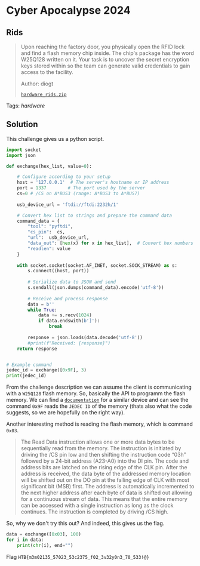 # Cyber Apocalypse 2024

## Rids

> Upon reaching the factory door, you physically open the RFID lock and find a flash memory chip inside. The chip's package has the word W25Q128 written on it. Your task is to uncover the secret encryption keys stored within so the team can generate valid credentials to gain access to the facility.
> 
> Author: diogt
> 
> [`hardware_rids.zip`](hardware_rids.zip)

Tags: _hardware_

## Solution
This challenge gives us a python script.

```python
import socket
import json

def exchange(hex_list, value=0):

    # Configure according to your setup
    host = '127.0.0.1'  # The server's hostname or IP address
    port = 1337        # The port used by the server
    cs=0 # /CS on A*BUS3 (range: A*BUS3 to A*BUS7)
    
    usb_device_url = 'ftdi://ftdi:2232h/1'

    # Convert hex list to strings and prepare the command data
    command_data = {
        "tool": "pyftdi",
        "cs_pin":  cs,
        "url":  usb_device_url,
        "data_out": [hex(x) for x in hex_list],  # Convert hex numbers to hex strings
        "readlen": value
    }
    
    with socket.socket(socket.AF_INET, socket.SOCK_STREAM) as s:
        s.connect((host, port))
        
        # Serialize data to JSON and send
        s.sendall(json.dumps(command_data).encode('utf-8'))
        
        # Receive and process response
        data = b''
        while True:
            data += s.recv(1024)
            if data.endswith(b']'):
                break
                
        response = json.loads(data.decode('utf-8'))
        #print(f"Received: {response}")
    return response


# Example command
jedec_id = exchange([0x9F], 3)
print(jedec_id)
```

From the challenge description we can assume the client is communicating with a `W25Q128` flash memory. So, basically the API to programm the flash memory. We can find a [`documentation`](https://docs.rs-online.com/9bfc/0900766b81704060.pdf) for a similar device and can see the command `0x9F` reads the `JEDEC ID` of the memory (thats also what the code suggests, so we are hopefully on the right way).

Another interesting method is reading the flash memory, which is command `0x03`.

> The Read Data instruction allows one or more data bytes to be sequentially read from the memory. The
> instruction is initiated by driving the /CS pin low and then shifting the instruction code “03h” followed by a
> 24-bit address (A23-A0) into the DI pin. The code and address bits are latched on the rising edge of the
> CLK pin. After the address is received, the data byte of the addressed memory location will be shifted out
> on the DO pin at the falling edge of CLK with most significant bit (MSB) first. The address is automatically
> incremented to the next higher address after each byte of data is shifted out allowing for a continuous
> stream of data. This means that the entire memory can be accessed with a single instruction as long as
> the clock continues. The instruction is completed by driving /CS high.

So, why we don't try this out? And indeed, this gives us the flag.

```python
data = exchange([0x03], 100)
for i in data:
    print(chr(i), end="")
```

Flag `HTB{m3m02135_57023_53c2375_f02_3v32y0n3_70_533!@}`